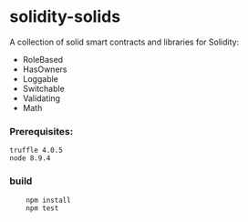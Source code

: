 # solidity-solids
A collection of solid smart contracts and libraries for Solidity:

* RoleBased
* HasOwners
* Loggable
* Switchable
* Validating
* Math

### Prerequisites:

```
truffle 4.0.5
node 8.9.4
```

### build
```
    npm install
    npm test
```

